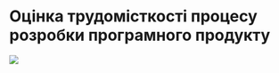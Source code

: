 # Оцінка трудомісткості процесу розробки програмного продукту
![](https://docs.google.com/spreadsheets/d/1jM39kEqiho9inhkj4AiMcDvnaduncgRgX-22WSjz1C0/edit?usp=sharing)

